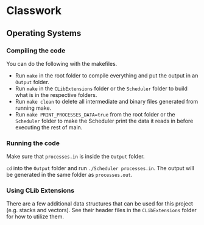 # Classwork

 ## Operating Systems

  ### Compiling the code
   You can do the following with the makefiles.

   * Run `make` in the root folder to compile everything and put the output in an `Output` folder.
   * Run `make` in the `CLibExtensions` folder or the `Scheduler` folder to build what is in the respective folders.
   * Run `make clean` to delete all intermediate and binary files generated from running make.
   * Run `make PRINT_PROCESSES_DATA=true` from the root folder or the `Scheduler` folder to make the Scheduler print the data it   reads   in before executing the rest of main.

  ### Running the code
   Make sure that `processes.in` is inside the `Output` folder.
   
   `cd` into the `Output` folder and run `./Scheduler processes.in`.  The output will be generated in the same folder as `processes.out`.

  ### Using CLib Extensions
   There are a few additional data structures that can be used for this project (e.g. stacks and vectors).  See their header files in the `CLibExtensions` folder for how to utilize them.
